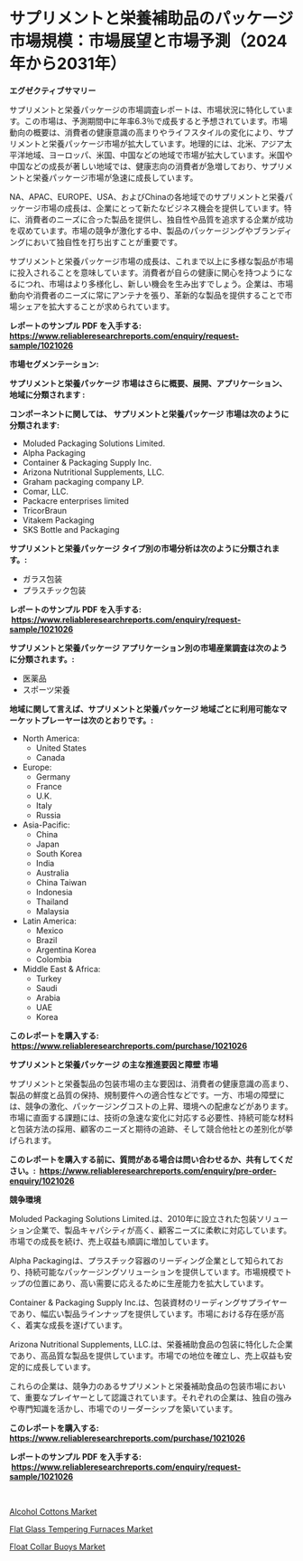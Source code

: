 <p><h1>サプリメントと栄養補助品のパッケージ市場規模：市場展望と市場予測（2024年から2031年）</h1></p><p><strong>エグゼクティブサマリー</strong></p>
<p><p>サプリメントと栄養パッケージの市場調査レポートは、市場状況に特化しています。この市場は、予測期間中に年率6.3％で成長すると予想されています。市場動向の概要は、消費者の健康意識の高まりやライフスタイルの変化により、サプリメントと栄養パッケージ市場が拡大しています。地理的には、北米、アジア太平洋地域、ヨーロッパ、米国、中国などの地域で市場が拡大しています。米国や中国などの成長が著しい地域では、健康志向の消費者が急増しており、サプリメントと栄養パッケージ市場が急速に成長しています。</p><p>NA、APAC、EUROPE、USA、およびChinaの各地域でのサプリメントと栄養パッケージ市場の成長は、企業にとって新たなビジネス機会を提供しています。特に、消費者のニーズに合った製品を提供し、独自性や品質を追求する企業が成功を収めています。市場の競争が激化する中、製品のパッケージングやブランディングにおいて独自性を打ち出すことが重要です。</p><p>サプリメントと栄養パッケージ市場の成長は、これまで以上に多様な製品が市場に投入されることを意味しています。消費者が自らの健康に関心を持つようになるにつれ、市場はより多様化し、新しい機会を生み出すでしょう。企業は、市場動向や消費者のニーズに常にアンテナを張り、革新的な製品を提供することで市場シェアを拡大することが求められています。</p></p>
<p><strong>レポートのサンプル PDF を入手する: <a href="https://www.reliableresearchreports.com/enquiry/request-sample/1021026">https://www.reliableresearchreports.com/enquiry/request-sample/1021026</a></strong></p>
<p><strong>市場セグメンテーション:</strong></p>
<p><strong> サプリメントと栄養パッケージ 市場はさらに概要、展開、アプリケーション、地域に分類されます :</strong></p>
<p><strong>コンポーネントに関しては、 サプリメントと栄養パッケージ 市場は次のように分類されます: &nbsp;</strong></p>
<p><ul><li>Moluded Packaging Solutions Limited.</li><li>Alpha Packaging</li><li>Container & Packaging Supply Inc.</li><li>Arizona Nutritional Supplements, LLC.</li><li>Graham packaging company LP.</li><li>Comar, LLC.</li><li>Packacre enterprises limited</li><li>TricorBraun</li><li>Vitakem Packaging</li><li>SKS Bottle and Packaging</li></ul></p>
<p><strong> サプリメントと栄養パッケージ タイプ別の市場分析は次のように分類されます。:</strong></p>
<p><ul><li>ガラス包装</li><li>プラスチック包装</li></ul></p>
<p><strong>レポートのサンプル PDF を入手する: &nbsp;<a href="https://www.reliableresearchreports.com/enquiry/request-sample/1021026">https://www.reliableresearchreports.com/enquiry/request-sample/1021026</a></strong></p>
<p><strong> サプリメントと栄養パッケージ アプリケーション別の市場産業調査は次のように分類されます。:</strong></p>
<p><ul><li>医薬品</li><li>スポーツ栄養</li></ul></p>
<p><strong>地域に関して言えば、サプリメントと栄養パッケージ 地域ごとに利用可能なマーケットプレーヤーは次のとおりです。:</strong></p>
<p><ul>
    <li>
        North America:
        <ul>
            <li>United States</li>
            <li>Canada</li>
        </ul>
    </li>
    <li>
        Europe:
        <ul>
            <li>Germany</li>
            <li>France</li>
            <li>U.K.</li>
            <li>Italy</li>
            <li>Russia</li>
        </ul>
    </li>
    <li>
        Asia-Pacific:
        <ul>
            <li>China</li>
            <li>Japan</li>
            <li>South Korea</li>
            <li>India</li>
            <li>Australia</li>
            <li>China Taiwan</li>
            <li>Indonesia</li>
            <li>Thailand</li>
            <li>Malaysia</li>
        </ul>
    </li>
    <li>
        Latin America:
        <ul>
            <li>Mexico</li>
            <li>Brazil</li>
            <li>Argentina Korea</li>
            <li>Colombia</li>
        </ul>
    </li>
    <li>
        Middle East & Africa:
        <ul>
            <li>Turkey</li>
            <li>Saudi</li>
            <li>Arabia</li>
            <li>UAE</li>
            <li>Korea</li>
        </ul>
    </li>
    </ul></p>
<p><strong>このレポートを購入する: &nbsp;<a href="https://www.reliableresearchreports.com/purchase/1021026">https://www.reliableresearchreports.com/purchase/1021026</a></strong></p>
<p><strong>サプリメントと栄養パッケージ の主な推進要因と障壁 市場</strong></p>
<p><p>サプリメントと栄養製品の包装市場の主な要因は、消費者の健康意識の高まり、製品の鮮度と品質の保持、規制要件への適合性などです。一方、市場の障壁には、競争の激化、パッケージングコストの上昇、環境への配慮などがあります。市場に直面する課題には、技術の急速な変化に対応する必要性、持続可能な材料と包装方法の採用、顧客のニーズと期待の追跡、そして競合他社との差別化が挙げられます。</p></p>
<p><strong>このレポートを購入する前に、質問がある場合は問い合わせるか、共有してください。:&nbsp; <a href="https://www.reliableresearchreports.com/enquiry/pre-order-enquiry/1021026">https://www.reliableresearchreports.com/enquiry/pre-order-enquiry/1021026</a></strong></p>
<p><strong>競争環境</strong></p>
<p><p>Moluded Packaging Solutions Limited.は、2010年に設立された包装ソリューション企業で、製品キャパシティが高く、顧客ニーズに柔軟に対応しています。市場での成長を続け、売上収益も順調に増加しています。</p><p>Alpha Packagingは、プラスチック容器のリーディング企業として知られており、持続可能なパッケージングソリューションを提供しています。市場規模でトップの位置にあり、高い需要に応えるために生産能力を拡大しています。</p><p>Container & Packaging Supply Inc.は、包装資材のリーディングサプライヤーであり、幅広い製品ラインナップを提供しています。市場における存在感が高く、着実な成長を遂げています。</p><p>Arizona Nutritional Supplements, LLC.は、栄養補助食品の包装に特化した企業であり、高品質な製品を提供しています。市場での地位を確立し、売上収益も安定的に成長しています。</p><p>これらの企業は、競争力のあるサプリメントと栄養補助食品の包装市場において、重要なプレイヤーとして認識されています。それぞれの企業は、独自の強みや専門知識を活かし、市場でのリーダーシップを築いています。</p></p>
<p><strong>このレポートを購入する: &nbsp; <a href="https://www.reliableresearchreports.com/purchase/1021026">https://www.reliableresearchreports.com/purchase/1021026</a></strong></p>
<p><strong>レポートのサンプル PDF を入手する: &nbsp;<a href="https://www.reliableresearchreports.com/enquiry/request-sample/1021026">https://www.reliableresearchreports.com/enquiry/request-sample/1021026</a></strong><strong></strong></p>
<p>&nbsp;</p>
<p><p><a href="https://view.publitas.com/reportprime-1/alcohol-cottons-market-analysis-examines-its-scope-on-growth-opportunities-and-forecasted-trends-spanning-from-2023-to-2030/">Alcohol Cottons Market</a></p><p><a href="https://view.publitas.com/reportprime-1/flat-glass-tempering-furnaces-market-provides-detailed-segmentation-of-this-market-based-on-type-application-and-region-and-forecast-for-the-period-from-2023-2030/">Flat Glass Tempering Furnaces Market</a></p><p><a href="https://view.publitas.com/reportprime-1/float-collar-buoys-market-furnish-information-about-market-size-market-share-market-dynamics-and-projections-spanning-from-2023-to-2030/">Float Collar Buoys Market</a></p></p>